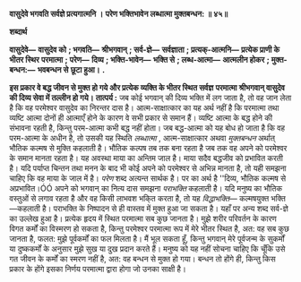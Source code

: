 **वासुदेवे भगवति सर्वज्ञे प्रत्यगात्मनि ।** **परेण भक्तिभावेन लब्धात्मा मुक्तबन्धन: ॥ ४५॥** 

**शब्दार्थ** 

**वासुदेवे—** **वासुदेव को** **; भगवति—** **श्रीभगवान्** **; सर्व-ज्ञे—** **सर्वज्ञाता** **; प्रत्यक्-आत्मनि—** **प्रत्येक प्राणी के भीतर स्थिर** **परमात्मा** **; परेण—** **दिव्य** **; भक्ति-भावेन—** **भक्ति से** **; लब्ध-आत्मा—** **आत्मलीन होकर** **; मुक्त-बन्धन:—** **भवबन्धन से** **छूटा हुआ।** **.** 

**इस प्रकार वे बद्ध जीवन से मुक्त हो गये और प्रत्येक व्यक्ति के भीतर स्थित सर्वज्ञ** **परमात्मा श्रीभगवान् वासुदेव की दिव्य सेवा में तल्लीन हो गये।** **तात्पर्य :** जब कोई भगवान् की दिव्य भक्ति में लग जाता है, तो वह जान लेता है कि वह परमेश्वर वासुदेव का निरन्तर दास है। आत्म-साक्षात्कार का यह अर्थ नहीं है कि परमात्मा तथा व्यष्टि आत्मा दोनों ही आत्माएँ होने के कारण वे सभी प्रकार से समान हैं। व्यष्टि आत्मा के बद्ध होने की संभावना रहती है, किन्तु परम-आत्मा कभी बद्ध नहीं होता। जब बद्ध-आत्मा को यह बोध हो जाता है कि वह परम-आत्मा के अधीन है, तो उसकी यह स्थिति *लब्धात्मा* , आत्म-साक्षात्कार अथवा *मुक्तबन्धन* अर्थात् भौतिक कल्मष से मुक्ति कहलाती है। भौतिक कल्पष तब तक बना रहता है जब तक वह अपने को परमेश्वर के समान मानता रहता है। यह अवस्था माया का अन्तिम जाल है। माया सदैव बद्धजीव को प्रभावित करती है। यदि पर्याप्त चिन्तन तथा मनन के बाद भी कोई अपने को परमेश्वर से अभिन्न मानता है, तो यही समझना चाहिए कि वह माया के जाल में है। *परेण* शब्द अत्यन्त सार्थक है। पर का अर्थ है ''दिव्य, भौतिक कल्मष से अप्रभावित।ÓÓ अपने को भगवान् का नित्य दास समझना *पराभक्ति* कहलाती है। यदि मनुष्य का भौतिक वस्तुओं से लगाव रहता है और वह किसी लाभवश भकि्त करता है, तो यह *विद्धाभक्ति—* कल्मषयुक्त भक्ति—कहलाती है। पराभक्ति के निष्पादन से ही वास्तव में मुक्त हुआ जा सकता है। यहाँ पर अन्य शब्द सर्व-ज्ञे का उल्लेख हुआ है। प्रत्येक हृदय में स्थित परमात्मा सब कुछ जानता है। मुझे शरीर परिवर्तन के कारण विगत कर्मों का विस्मरण हो सकता है, किन्तु परमेश्वर परमात्मा रूप में मेरे भीतर स्थित है, अत: वह सब कुछ जानता है, फलत: मुझे पूर्वकर्मों का फल मिलता है। मैं भूल सकता हूँ, किन्तु भगवान् मेरे पूर्वजन्म के सुकर्मों या दुष्ककर्मों के अनुसार मुझे सुख या दुख प्रदान करते हैं। मनुष्य को यह नहीं सोचना चाहिए कि चूँकि उसे गत जीवन के कर्मों का स्मरण नहीं है, अत: वह बन्धन से मुक्त हो गया। बन्धन तो होंगे ही, किन्तु किस प्रकार के होंगे इसका निर्णय परमात्मा द्वारा होगा जो उनका साक्षी है।  